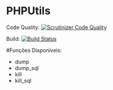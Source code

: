 # PHPUtils 
Code Quality: [![Scrutinizer Code Quality](https://scrutinizer-ci.com/g/rafaelnery/PHPUtils/badges/quality-score.png?b=master)](https://scrutinizer-ci.com/g/rafaelnery/PHPUtils/?branch=master)

Build: [![Build Status](https://scrutinizer-ci.com/g/rafaelnery/PHPUtils/badges/build.png?b=master)](https://scrutinizer-ci.com/g/rafaelnery/PHPUtils/build-status/master)

#Funções Disponíveis:
 - dump 
 - dump_sql
 - kill
 - kill_sql


